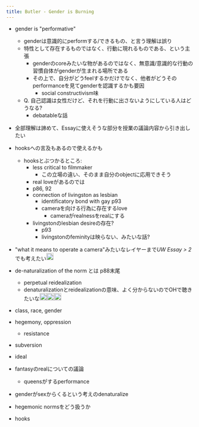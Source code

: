 ```yaml
---
title: Butler - Gender is Burning
---
```


* gender is "performative"
  
  * genderは意識的にperformする/できるもの、と言う理解は誤り
  * 特性として存在するものではなく、行動に現れるものである、という主張
    * genderのcoreみたいな物があるのではなく、無意識/意識的な行動の習慣自体がgenderが生まれる場所である
    * その上で、自分がどうfeelするかだけでなく、他者がどうそのperformanceを見てgenderを認識するかも要因
      * social constructivism味
  * Q. 自己認識は女性だけど、それを行動に出さないようにしている人はどうなる?
    * debatableな話
* 全部理解は諦めて、Essayに使えそうな部分を授業の議論内容から引き出したい

* hooksへの言及もあるので使えるかも
  
  * hooksとぶつかるところ:
    * less critical to filmmaker
      * この立場の違い、そのまま自分のobjectに応用できそう
    * real loveがあるのでは
    * p86, 92
    * connection of livingston as lesbian
      * identificatory bond with gay p93
      * cameraを向ける行為に存在するlove
        * cameraがrealnessをrealにする
    * livingstonのlesbian desireの存在?
      * p93
      * livingstonのfeminityは映らない、みたいな話?
* "what it means to operate a camera"みたいなレイヤーまで*UW Essay  > 2*でも考えたい<img src='https://scrapbox.io/api/pages/blu3mo-public/blu3mo/icon' alt='blu3mo.icon' height="19.5"/>

* de-naturalization of the norm とは p88末尾
  
  * perpetual reidealization
  * denaturalizationとreidealizationの意味、よく分からないのでOHで聴きたいな<img src='https://scrapbox.io/api/pages/blu3mo-public/blu3mo/icon' alt='blu3mo.icon' height="19.5"/><img src='https://scrapbox.io/api/pages/blu3mo-public/blu3mo/icon' alt='blu3mo.icon' height="19.5"/><img src='https://scrapbox.io/api/pages/blu3mo-public/blu3mo/icon' alt='blu3mo.icon' height="19.5"/>
* class, race, gender

* hegemony, oppression
  
  * resistance
* subversion

* ideal

* fantasyのrealについての議論
  
  * queensがするperformance
* genderがsexからくるという考えのdenaturalize

* hegemonic normsをどう扱うか

* hooks
